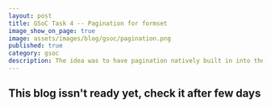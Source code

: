 ```yaml
---
layout: post
title: GSoC Task 4 -- Pagination for formset
image_show_on_page: true
image: assets/images/blog/gsoc/pagination.png
published: true
category: gsoc
description: The idea was to have pagination natively built in into the formsets.
---
```

## This blog issn't ready yet, check it after few days
